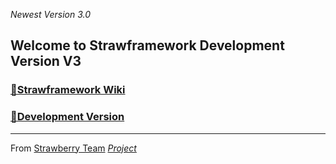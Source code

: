 *Newest Version 3.0*

## Welcome to Strawframework Development Version V3

### [🛫Strawframework Wiki](https://github.com/zlizhe/Strawframework/wiki)

### [🎨Development Version](https://github.com/zlizhe/Strawframework/wiki/DevelopmentVersion)


***

From [Strawberry Team](https://strawberryteam.github.io) _[Project](https://github.com/StrawberryTeam)_
